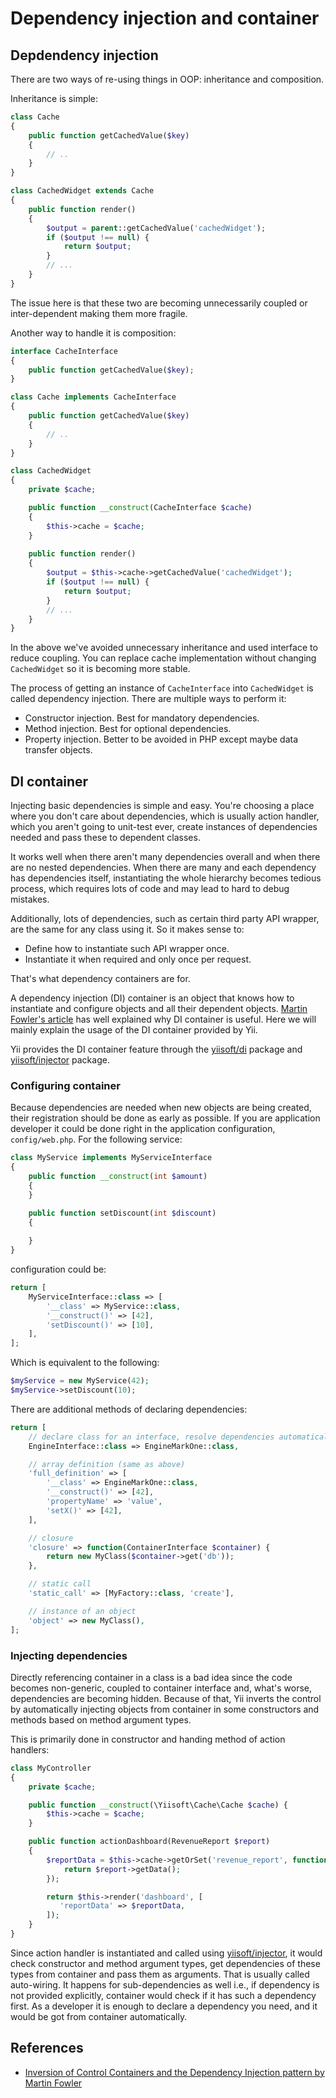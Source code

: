 # Dependency injection and container

## Depdendency injection <span id="dependency-injection"></span>

There are two ways of re-using things in OOP: inheritance and composition.

Inheritance is simple:

```php
class Cache
{
    public function getCachedValue($key)
    {
        // ..
    }
}

class CachedWidget extends Cache
{
    public function render()
    {
        $output = parent::getCachedValue('cachedWidget');
        if ($output !== null) {
            return $output;
        }
        // ...        
    }
}
```

The issue here is that these two are becoming unnecessarily coupled or inter-dependent making them more fragile.

Another way to handle it is composition:

```php
interface CacheInterface
{
    public function getCachedValue($key);
}

class Cache implements CacheInterface
{
    public function getCachedValue($key)
    {
        // ..
    }
}

class CachedWidget
{
    private $cache;

    public function __construct(CacheInterface $cache)
    {
        $this->cache = $cache;
    }
    
    public function render()
    {
        $output = $this->cache->getCachedValue('cachedWidget');
        if ($output !== null) {
            return $output;
        }
        // ...        
    }
}
```

In the above we've avoided unnecessary inheritance and used interface to reduce coupling. You can replace cache
implementation without changing `CachedWidget` so it is becoming more stable.

The process of getting an instance of `CacheInterface` into `CachedWidget` is called dependency injection.
There are multiple ways to perform it:

- Constructor injection. Best for mandatory dependencies.
- Method injection. Best for optional dependencies.
- Property injection. Better to be avoided in PHP except maybe data transfer objects.

## DI container <span id="di-container"></span>

Injecting basic dependencies is simple and easy. You're choosing a place where you don't care about dependencies,
which is usually action handler, which you aren't going to unit-test ever, create instances of dependencies needed
and pass these to dependent classes.

It works well when there aren't many dependencies overall and when there are no nested dependencies. When there are
many and each dependency has dependencies itself, instantiating the whole hierarchy becomes tedious process, which
requires lots of code and may lead to hard to debug mistakes.

Additionally, lots of dependencies, such as certain third party API wrapper, are the same for any class using it.
So it makes sense to:

- Define how to instantiate such API wrapper once.
- Instantiate it when required and only once per request.

That's what dependency containers are for.

A dependency injection (DI) container is an object that knows how to instantiate and configure objects and
all their dependent objects. [Martin Fowler's article](https://martinfowler.com/articles/injection.html) has well
explained why DI container is useful. Here we will mainly explain the usage of the DI container provided by Yii.

Yii provides the DI container feature through the [yiisoft/di](https://github.com/yiisoft/di) package and
[yiisoft/injector](https://github.com/yiisoft/injector) package.

### Configuring container <span id="configuring-container"></span>

Because dependencies are needed when new objects are being created, their registration should be done
as early as possible. If you are application developer it could be done right in the application configuration,
`config/web.php`. For the following service:

```php
class MyService implements MyServiceInterface
{
    public function __construct(int $amount)
    {
    }

    public function setDiscount(int $discount)
    {
    
    }
}
```

configuration could be:

```php
return [
    MyServiceInterface::class => [
        '__class' => MyService::class,
        '__construct()' => [42],
        'setDiscount()' => [10],
    ],
];
```

Which is equivalent to the following:

```php
$myService = new MyService(42);
$myService->setDiscount(10);
```

There are additional methods of declaring dependencies:

```php
return [
    // declare class for an interface, resolve dependencies automatically
    EngineInterface::class => EngineMarkOne::class,

    // array definition (same as above)
    'full_definition' => [
        '__class' => EngineMarkOne::class,
        '__construct()' => [42], 
        'propertyName' => 'value',
        'setX()' => [42],
    ],

    // closure
    'closure' => function(ContainerInterface $container) {
        return new MyClass($container->get('db'));
    },

    // static call
    'static_call' => [MyFactory::class, 'create'],

    // instance of an object
    'object' => new MyClass(),
];
```

### Injecting dependencies <span id="injecting-dependencies"></span>

Directly referencing container in a class is a bad idea since the code becomes non-generic, coupled to container interface
and, what's worse, dependencies are becoming hidden. Because of that, Yii inverts the control by automatically injecting
objects from container in some constructors and methods based on method argument types.

This is primarily done in constructor and handing method of action handlers:

```php
class MyController
{
    private $cache;

    public function __construct(\Yiisoft\Cache\Cache $cache) {
        $this->cache = $cache;    
    }

    public function actionDashboard(RevenueReport $report)
    {
        $reportData = $this->cache->getOrSet('revenue_report', function() use ($report) {
            return $report->getData();               
        });

        return $this->render('dashboard', [
           'reportData' => $reportData,
        ]);
    }
}
```

Since action handler is instantiated and called using [yiisoft/injector](https://github.com/yiisoft/injector), it
would check constructor and method argument types, get dependencies of these types from container and pass them as
arguments. That is usually called auto-wiring. It happens for sub-dependencies as well i.e., if dependency is not provided
explicitly, container would check if it has such a dependency first. As a developer it is enough to declare a dependency
you need, and it would be got from container automatically.

## References <span id="references"></span>

- [Inversion of Control Containers and the Dependency Injection pattern by Martin Fowler](https://martinfowler.com/articles/injection.html)
